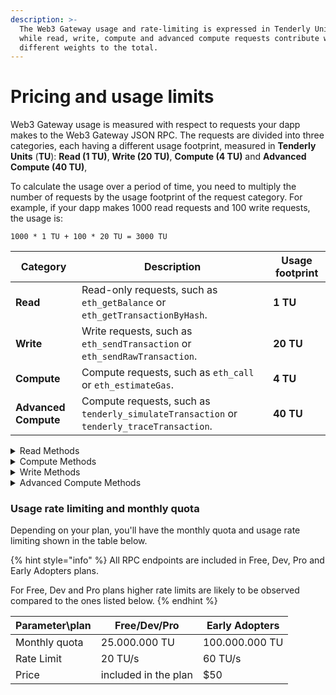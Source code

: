 ```yaml
---
description: >-
  The Web3 Gateway usage and rate-limiting is expressed in Tenderly Units (TU),
  while read, write, compute and advanced compute requests contribute with
  different weights to the total.
---
```


# Pricing and usage limits

Web3 Gateway usage is measured with respect to requests your dapp makes to the Web3 Gateway JSON RPC. The requests are divided into three categories, each having a different usage footprint, measured in **Tenderly Units** (**TU**): **Read (1 TU)**, **Write (20 TU)**, **Compute (4 TU)** and **Advanced** **Compute (40 TU)**,

To calculate the usage over a period of time, you need to multiply the number of requests by the usage footprint of the request category. For example, if your dapp makes 1000 read requests and 100 write requests, the usage is:

```
1000 * 1 TU + 100 * 20 TU = 3000 TU
```

| Category             | Description                                                                              | Usage footprint |
| -------------------- | ---------------------------------------------------------------------------------------- | --------------- |
| **Read**             | Read-only requests, such as `eth_getBalance` or `eth_getTransactionByHash`.              | **1 TU**        |
| **Write**            | Write requests, such as `eth_sendTransaction` or `eth_sendRawTransaction`.               | **20 TU**       |
| **Compute**          | Compute requests, such as `eth_call` or `eth_estimateGas`.                               | **4 TU**        |
| **Advanced Compute** | Compute requests, such as `tenderly_simulateTransaction` or `tenderly_traceTransaction`. | **40 TU**       |



<details>

<summary>Read Methods</summary>

* `eth_accounts`
* `eth_blockNumber`
* `eth_chainId`
* `eth_coinbase`
* `eth_feeHistory`
* `eth_gasPrice`
* `eth_getBalance`
* `eth_getBlockByHash`
* `eth_getBlockByNumber`
* `eth_getBlockReceipts`
* `eth_getBlockTransactionCountByHash`
* `eth_getBlockTransactionCountByNumber`
* `eth_getCode`
* `eth_getStorageAt`
* `eth_getTransactionByBlockHashAndIndex`
* `eth_getTransactionByBlockNumberAndIndex`
* `eth_getTransactionByHash`
* `eth_getTransactionCount`
* `eth_getTransactionReceipt`
* `eth_getUncleByBlockHashAndIndex`
* `eth_getUncleByBlockNumberAndIndex`
* `eth_getUncleCountByBlockHash`
* `eth_getUncleCountByBlockNumber`
* `eth_hashrate`
* `eth_maxPriorityFeePerGas`
* `eth_mining`
* `eth_newBlockFilter`
* `eth_newFilter`
* `eth_protocolVersion`
* `eth_syncing`
* `eth_uninstallFilter`
* `net_listening`
* `net_peerCount`
* `net_version`
* `web3_clientVersion`
* `web3_sha3`

</details>

<details>

<summary>Compute Methods</summary>

* `eth_call`
* `eth_estimateGas`
* `eth_getFilterChanges`
* `eth_getFilterLogs`
* `eth_getLogs`

</details>

<details>

<summary>Write Methods</summary>

* `eth_sendRawTransaction`

</details>

<details>

<summary>Advanced Compute Methods</summary>

* `tenderly_simulateTransaction`
* `tenderly_traceTransaction`
* `tenderly_simulateBundle` (multiplied by the number of transactions in a bundle)

</details>

### Usage rate limiting and monthly quota

Depending on your plan, you'll have the monthly quota and usage rate limiting shown in the table below.

{% hint style="info" %}
All RPC endpoints are included in Free, Dev, Pro and Early Adopters plans.&#x20;

For Free, Dev and Pro plans higher rate limits are likely to be observed compared to the ones listed below.
{% endhint %}

| Parameter\plan | Free/Dev/Pro         | Early Adopters |
| -------------- | -------------------- | -------------- |
| Monthly quota  | 25.000.000 TU        | 100.000.000 TU |
| Rate Limit     | 20 TU/s              | 60 TU/s        |
| Price          | included in the plan | $50            |
